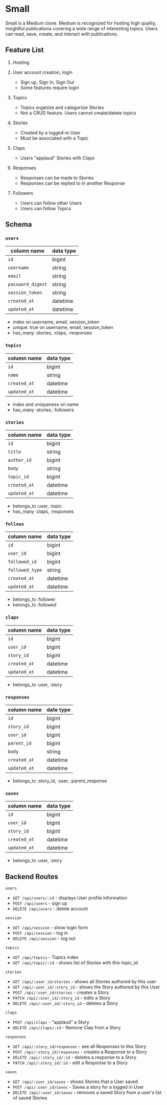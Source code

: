 # Small

Small is a Medium clone. Medium is recognized for hosting high quality, insightful publications covering a wide range of interesting topics. Users can read, save, create, and interact with publications.

## Feature List

1. Hosting

2. User account creation, login
   - Sign up, Sign In, Sign Out
   - Some features require login

3. Topics
    - Topics organize and categoriize Stories
    - Not a CRUD feature. Users cannot create/delete topics

4. Stories
    - Created by a logged-in User
    - Must be associated with a Topic

5. Claps
    - Users "applaud" Stories with Claps

6. Responses
    - Responses can be made to Stories
    - Responses can be replied to in another Response

7. Followers
    - Users can follow other Users
    - Users can follow Topics

## Schema

### `users`
| column name | data type | 
| ----------- | ----------- |
| `id`        |    bigint         |          
| `username`      | string       |           
| `email`   | string        |           
| `password_digest`  | string        |           
| `session_token`   | string        |           
| `created_at`  | datetime        |           
| `updated_at`  | datetime        |           

- index on username, email, session_token
- unique: true on username, email, session_token
- has_many :stories, :claps, :responses

### `topics`
| column name | data type |
| ----------- | ----------- |
| `id`    | bigint       |           
| `name`     | string       |           
| `created_at`   | datetime        |           
| `updated_at`   | datetime        |           

- index and uniqueness on name
- has_many :stories, :followers


### `stories`
| column name | data type |
| ----------- | ----------- |
| `id`      | bigint       |
| `title`      | string       |           
| `author_id`   | bigint        |           
|  `body`  | string        |          
| `topic_id`  | bigint        |           
|`created_at`  | datetime        |           
| `updated_at`  | datetime        |           

- belongs_to :user, :topic
- has_many :claps, :responses


### `follows`
| column name      | data type |
| ----------- | ----------- |
| `id`      | bigint       |
| `user_id`     | bigint       |
|  `followed_id`   | bigint        |
|  `followed_type`   | string        |
|`created_at`  | datetime        |           
| `updated_at`  | datetime        |          

- belongs_to :follower
- belongs_to :followed

### `claps`
| column name      | data type |
| ----------- | ----------- |
| `id`      | bigint       |
| `user_id`     | bigint       |
|  `story_id`   | bigint        |
|`created_at`  | datetime        |           
| `updated_at`  | datetime        |           

- belongs_to :user, :story

### `responses`
| column name      | date type |
| ----------- | ----------- |
| `id`      | bigint       |
| `story_id`   | bigint        |
| `user_id`   | bigint        |
| `parent_id`   | bigint        |
| `body`   | string        |
| `created_at`   | datetime        |           
| `updated_at`   | datetime        |           

- belongs_to :story_id, :user, :parent_response

### `saves`
| column name | data type |
| ----------- | ----------- |
| `id`      | bigint       |
| `user_id`      | bigint       |           
| `story_id`   | bigint        |           
| `created_at`   | datetime        |           
| `updated_at`   | datetime        |           

- belongs_to :user, :story

## Backend Routes

`users`
- `GET /api/users/:id` - displays User profile information
- `POST /api/users` - sign up
- `DELETE /api/users` - delete account 

`session`
- `GET /api/session` - show login form
- `POST /api/session` - log in
- `DELETE /api/session` - log out

`topics`
- `GET /api/topics` - Topics index
- `GET /api/topic/:id` - shows list of Stories with this topic_id

`stories`
- `GET /api/:user_id/stories` - shows all Stories authored by this user
- `GET /api/:user_id/:story_id` - shows the Story authored by this User
- `POST /api/:user_id/stories` - creates a Story
- `PATCH /api/:user_id/:story_id` - edits a Story
- `DELETE /api/:user_id/:story_id` - deletes a Story 

`claps`
- `POST /api/claps` - "applaud" a Story
- `DELETE /api/claps/:id` - Remove Clap from a Story

`responses`
- `GET /api/:story_id/responses` - see all Responses to this Story
- `POST /api/:story_id/responses` - creates a Response to a Story
- `DELETE /api/:story_id/:id` - deletes a response to a Story
- `PATCH /api/:story_id/:id` - edit a Response to a Story

`saves`
- `GET /api/:user_id/saves` - shows Stories that a User saved
- `POST /api/:user_id/saves` - Saves a story for a logged in User
- `DELETE /api/:user_id/saves`  - removes a saved Story from a user's list of saved Stories


